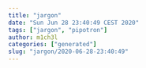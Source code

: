 ```yaml
---
title: "jargon"
date: "Sun Jun 28 23:40:49 CEST 2020"
tags: ["jargon", "pipotron"]
author: m1ch3l
categories: ["generated"]
slug: "jargon/2020-06-28-23:40:49"
---
```



